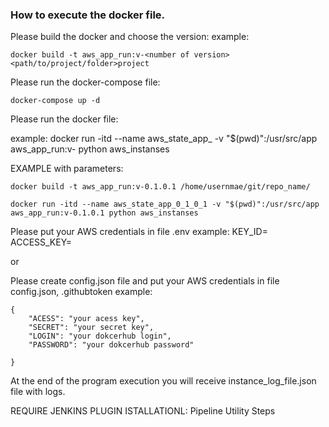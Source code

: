 ### How to execute the docker file.

Please build the docker and choose the version:
example: 
```
docker build -t aws_app_run:v-<number of version> <path/to/project/folder>project
```

Please run the docker-compose file:
```
docker-compose up -d
```

Please run the docker file:

example: docker run -itd --name aws_state_app_<number of version> -v "$(pwd)":/usr/src/app aws_app_run:v-<number of version> python aws_instanses


EXAMPLE with parameters: 
```
docker build -t aws_app_run:v-0.1.0.1 /home/usernmae/git/repo_name/
```
```
docker run -itd --name aws_state_app_0_1_0_1 -v "$(pwd)":/usr/src/app aws_app_run:v-0.1.0.1 python aws_instanses
```


Please put your AWS credentials in file .env 
example: 
KEY_ID=<ID>
ACCESS_KEY=<KEY>


or

Please create config.json file and put your AWS credentials in file config.json, .githubtoken
example: 
```
{
    "ACESS": "your acess key",
    "SECRET": "your secret key",
    "LOGIN": "your dokcerhub login",
    "PASSWORD": "your dokcerhub password"
  
}
```

At the end of the program execution you will receive instance_log_file.json file with logs.

REQUIRE JENKINS PLUGIN ISTALLATIONL: Pipeline Utility Steps
